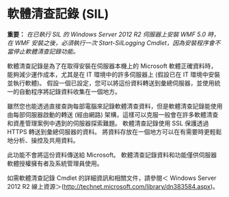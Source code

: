 # <a name="software-inventory-logging-sil"></a>軟體清查記錄 (SIL)

**重要：** *在已執行 SIL 的 Windows Server 2012 R2 伺服器上安裝 WMF 5.0 時，在 WMF 安裝之後，必須執行一次 Start-SilLogging Cmdlet，因為安裝程序會不當停止軟體清查記錄功能。*

軟體清查記錄是為了在取得安裝在伺服器本機上的 Microsoft 軟體正確資料時，能夠減少運作成本，尤其是在 IT 環境中的許多伺服器上 (假設已在 IT 環境中安裝並執行軟體)。 假設一個已設定，您可以將這份資料轉送到彙總伺服器，並使用統一的自動程序將記錄資料收集在一個地方。

雖然您也能透過直接查詢每部電腦來記錄軟體清查資料，但是軟體清查記錄能使用由每部伺服器啟動的轉送 (經由網路) 架構，這樣可以克服一般會在許多軟體清查和資產管理案例中遇到的伺服器探索難題。 軟體清查記錄使用 SSL 保護透過 HTTPS 轉送到彙總伺服器的資料。 將資料存放在一個地方可以在有需要時更輕鬆地分析、操控及共用資料。

此功能不會將這份資料傳送給 Microsoft。 軟體清查記錄資料和功能僅供伺服器軟體授權擁有者及系統管理員使用。

如需軟體清查記錄 Cmdlet 的詳細資訊和相關文件，請參閱＜ Windows Server 2012 R2 線上資源＞(<http://technet.microsoft.com/library/dn383584.aspx>)。
